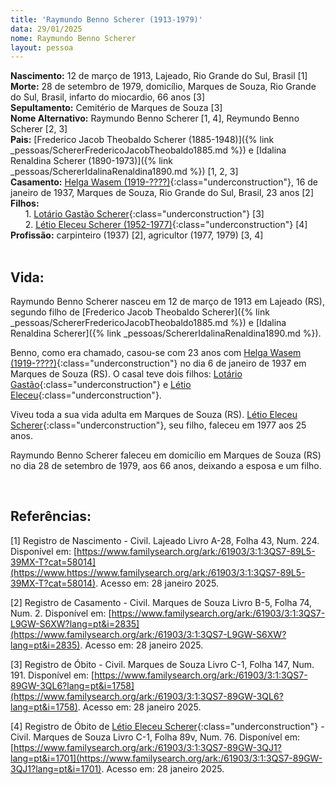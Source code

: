 ```yaml
---
title: 'Raymundo Benno Scherer (1913-1979)'
data: 29/01/2025
nome: Raymundo Benno Scherer
layout: pessoa
---
```


**Nascimento:** 12 de março de 1913, Lajeado, Rio Grande do Sul, Brasil [1]<br/>
**Morte:** 28 de setembro de 1979, domicílio, Marques de Souza, Rio Grande do Sul, Brasil, infarto do miocardio, 66 anos [3]<br/>
**Sepultamento:** Cemitério de Marques de Souza [3]<br/>
**Nome Alternativo:** Raymundo Benno Scherer [1, 4], Reymundo Benno Scherer [2, 3]<br/>
**Pais:** [Frederico Jacob Theobaldo Scherer (1885-1948)]({% link _pessoas/SchererFredericoJacobTheobaldo1885.md %}) e [Idalina Renaldina Scherer (1890-1973)]({% link _pessoas/SchererIdalinaRenaldina1890.md %}) [1, 2, 3]<br/>
**Casamento:** [Helga Wasem (1919-????)](){:class="underconstruction"},  16 de janeiro de 1937, Marques de Souza, Rio Grande do Sul, Brasil, 23 anos [2]<br/>
**Filhos:**<br/>
&nbsp;&nbsp;&nbsp;&nbsp;&nbsp;&nbsp;1. [Lotário Gastão Scherer](){:class="underconstruction"} [3]<br/>
&nbsp;&nbsp;&nbsp;&nbsp;&nbsp;&nbsp;2. [Létio Eleceu Scherer (1952-1977)](){:class="underconstruction"} [4]<br/>
**Profissão:** carpinteiro (1937) [2], agricultor (1977, 1979) [3, 4]<br/>
<br/>
## Vida:

Raymundo Benno Scherer nasceu em 12 de março de 1913 em Lajeado (RS), segundo filho de [Frederico Jacob Theobaldo Scherer]({% link _pessoas/SchererFredericoJacobTheobaldo1885.md %}) e [Idalina Renaldina Scherer]({% link _pessoas/SchererIdalinaRenaldina1890.md %}).

Benno, como era chamado, casou-se com 23 anos com [Helga Wasem (1919-????)](){:class="underconstruction"} no dia 6 de janeiro de 1937 em Marques de Souza (RS). O casal teve dois filhos: [Lotário Gastão](){:class="underconstruction"} e [Létio Eleceu](){:class="underconstruction"}.

Viveu toda a sua vida adulta em Marques de Souza (RS). [Létio Eleceu Scherer](){:class="underconstruction"}, seu filho, faleceu em 1977 aos 25 anos.

Raymundo Benno Scherer faleceu em domicílio em Marques de Souza (RS) no dia 28 de setembro de 1979, aos 66 anos, deixando a esposa e um filho.

<br/>

## Referências:

[1] Registro de Nascimento - Civil. Lajeado Livro A-28, Folha 43, Num. 224. Disponível em: [https://www.familysearch.org/ark:/61903/3:1:3QS7-89L5-39MX-T?cat=58014](https://www.https://www.familysearch.org/ark:/61903/3:1:3QS7-89L5-39MX-T?cat=58014). Acesso em: 28 janeiro 2025.

[2] Registro de Casamento - Civil. Marques de Souza Livro B-5, Folha 74, Num. 2. Disponível em: [https://www.familysearch.org/ark:/61903/3:1:3QS7-L9GW-S6XW?lang=pt&i=2835](https://www.familysearch.org/ark:/61903/3:1:3QS7-L9GW-S6XW?lang=pt&i=2835). Acesso em: 28 janeiro 2025.

[3] Registro de Óbito - Civil. Marques de Souza Livro C-1, Folha 147, Num. 191. Disponível em: [https://www.familysearch.org/ark:/61903/3:1:3QS7-89GW-3QL6?lang=pt&i=1758](https://www.familysearch.org/ark:/61903/3:1:3QS7-89GW-3QL6?lang=pt&i=1758). Acesso em: 28 janeiro 2025.

[4] Registro de Óbito de [Létio Eleceu Scherer](){:class="underconstruction"} - Civil. Marques de Souza Livro C-1, Folha 89v, Num. 76. Disponível em: [https://www.familysearch.org/ark:/61903/3:1:3QS7-89GW-3QJ1?lang=pt&i=1701](https://www.familysearch.org/ark:/61903/3:1:3QS7-89GW-3QJ1?lang=pt&i=1701). Acesso em: 28 janeiro 2025.

